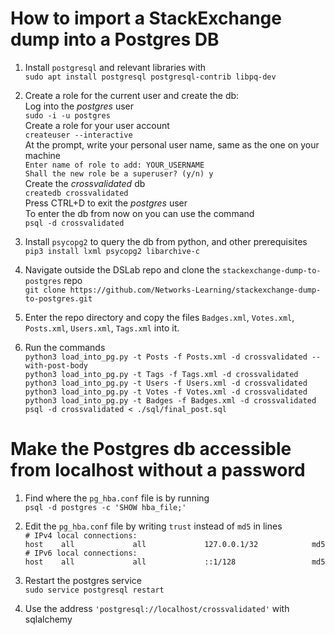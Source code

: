 # How to import a StackExchange dump into a Postgres DB

1. Install `postgresql` and relevant libraries with  
  `sudo apt install postgresql postgresql-contrib libpq-dev `

2. Create a role for the current user and create the db:  
  Log into the *postgres* user  
  `sudo -i -u postgres`  
  Create a role for your user account  
  `createuser --interactive`    
  At the prompt, write your personal user name, same as the one on your machine  
  `Enter name of role to add: YOUR_USERNAME`  
  `Shall the new role be a superuser? (y/n) y`  
  Create the *crossvalidated* db  
  `createdb crossvalidated`  
  Press CTRL+D to exit the *postgres* user  
  To enter the db from now on you can use the command  
  `psql -d crossvalidated`

3. Install `psycopg2` to query the db from python, and other prerequisites  
  `pip3 install lxml psycopg2 libarchive-c`

4. Navigate outside the DSLab repo and clone the `stackexchange-dump-to-postgres` repo  
  `git clone https://github.com/Networks-Learning/stackexchange-dump-to-postgres.git`

5. Enter the repo directory and copy the files `Badges.xml`, `Votes.xml`, `Posts.xml`, `Users.xml`, `Tags.xml` into it.

6. Run the commands  
  `python3 load_into_pg.py -t Posts -f Posts.xml -d crossvalidated --with-post-body`  
  `python3 load_into_pg.py -t Tags -f Tags.xml -d crossvalidated`  
  `python3 load_into_pg.py -t Users -f Users.xml -d crossvalidated`  
  `python3 load_into_pg.py -t Votes -f Votes.xml -d crossvalidated`  
  `python3 load_into_pg.py -t Badges -f Badges.xml -d crossvalidated`  
  `psql -d crossvalidated < ./sql/final_post.sql`

# Make the Postgres db accessible from localhost without a password

1. Find where the `pg_hba.conf` file is by running  
  `psql -d postgres -c 'SHOW hba_file;'`

2. Edit the `pg_hba.conf` file by writing `trust` instead of `md5` in lines  
  `# IPv4 local connections:`  
  `host    all             all             127.0.0.1/32            md5`  
  `# IPv6 local connections:`  
  `host    all             all             ::1/128                 md5`

3. Restart the postgres service  
  `sudo service postgresql restart`

4. Use the address `'postgresql://localhost/crossvalidated'` with sqlalchemy
